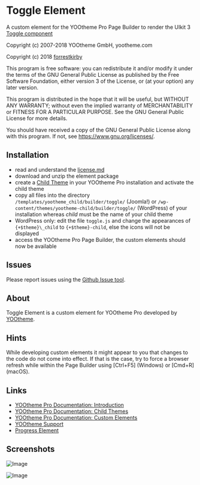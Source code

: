 # Toggle Element

A custom element for the YOOtheme Pro Page Builder to render the UIkit 3 [Toggle component](https://getuikit.com/docs/toggle)

Copyright (c) 2007-2018 YOOtheme GmbH, yootheme.com

Copyright (c) 2018 [forrestkirby](https://github.com/forrestkirby)

This program is free software: you can redistribute it and/or modify
it under the terms of the GNU General Public License as published by
the Free Software Foundation, either version 3 of the License, or
(at your option) any later version.

This program is distributed in the hope that it will be useful,
but WITHOUT ANY WARRANTY; without even the implied warranty of
MERCHANTABILITY or FITNESS FOR A PARTICULAR PURPOSE. See the
GNU General Public License for more details.

You should have received a copy of the GNU General Public License
along with this program. If not, see <https://www.gnu.org/licenses/>.

## Installation

- read and understand the [license.md](https://www.gnu.org/licenses/gpl-3.0)
- download and unzip the element package
- create a [Child Theme](https://yootheme.com/support/yootheme-pro/joomla/child-themes) in your YOOtheme Pro installation and activate the child theme
- copy all files into the directory `/templates/yootheme_child/builder/toggle/` (Joomla!) or `/wp-content/themes/yootheme-child/builder/toggle/` (WordPress) of your installation whereas _child_ must be the name of your child theme
- WordPress only: edit the file `toggle.js` and change the appearances of `{+$theme}\_child` to `{+$theme}-child`, else the icons will not be displayed
- access the YOOtheme Pro Page Builder, the custom elements should now be available

## Issues

Please report issues using the [Github Issue tool](../../issues).

## About

Toggle Element is a custom element for YOOtheme Pro developed by [YOOtheme](https://yootheme.com).

## Hints

While developing custom elements it might appear to you that changes to the code do not come into effect. If that is the case, try to force a browser refresh while within the Page Builder using \[Ctrl+F5\] (Windows) or \[Cmd+R\] (macOS).

## Links

- [YOOtheme Pro Documentation: Introduction](https://yootheme.com/support/yootheme-pro/joomla/introduction)
- [YOOtheme Pro Documentation: Child Themes](https://yootheme.com/support/yootheme-pro/joomla/child-themes)
- [YOOtheme Pro Documentation: Custom Elements](https://yootheme.com/support/yootheme-pro/joomla/custom-elements)
- [YOOtheme Support](https://yootheme.com/support)
- [Progress Element](https://github.com/forrestkirby/progress-element)

## Screenshots

![Image](https://pionte.ch/yootheme/max/images/tutorial-toggle-2.jpg)

![Image](https://pionte.ch/yootheme/max/images/tutorial-toggle-3.jpg)
